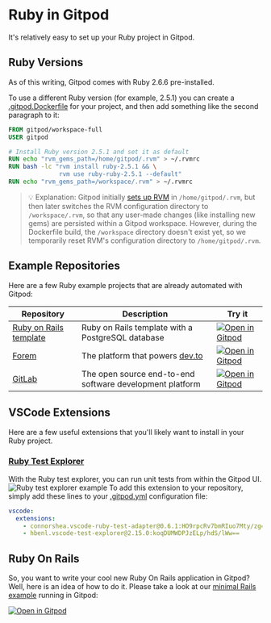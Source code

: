 # Ruby in Gitpod

It's relatively easy to set up your Ruby project in Gitpod.

## Ruby Versions

As of this writing, Gitpod comes with Ruby 2.6.6 pre-installed.

To use a different Ruby version (for example, 2.5.1) you can create a [.gitpod.Dockerfile](https://www.gitpod.io/docs/config-docker/) for your project, and then add something like the second paragraph to it:

```Dockerfile
FROM gitpod/workspace-full
USER gitpod

# Install Ruby version 2.5.1 and set it as default
RUN echo "rvm_gems_path=/home/gitpod/.rvm" > ~/.rvmrc
RUN bash -lc "rvm install ruby-2.5.1 && \
              rvm use ruby-ruby-2.5.1 --default"
RUN echo "rvm_gems_path=/workspace/.rvm" > ~/.rvmrc
```

> 💡 Explanation: Gitpod initially [sets up RVM](https://github.com/gitpod-io/workspace-images/blob/b4b8a2b796ce570efa3aef2fc9d12d5c9803d0d2/full/Dockerfile#L228-L243) in `/home/gitpod/.rvm`, but then later switches the RVM configuration directory to `/workspace/.rvm`, so that any user-made changes (like installing new gems) are persisted within a Gitpod workspace. However, during the Dockerfile build, the `/workspace` directory doesn't exist yet, so we temporarily reset RVM's configuration directory to `/home/gitpod/.rvm`.

## Example Repositories

Here are a few Ruby example projects that are already automated with Gitpod:

<div class="table-container">

| Repository                                                           | Description                                              | Try it                                                                                                                          |
| -------------------------------------------------------------------- | -------------------------------------------------------- | ------------------------------------------------------------------------------------------------------------------------------- |
| [Ruby on Rails template](https://github.com/gitpod-io/ruby-on-rails) | Ruby on Rails template with a PostgreSQL database        | [![Open in Gitpod](https://gitpod.io/button/open-in-gitpod.svg)](https://gitpod.io/#https://github.com/gitpod-io/ruby-on-rails) |
| [Forem](https://github.com/forem/forem)                              | The platform that powers [dev.to](https://dev.to)        | [![Open in Gitpod](https://gitpod.io/button/open-in-gitpod.svg)](https://gitpod.io/#https://github.com/forem/forem)             |
| [GitLab](https://gitlab.com/gitlab-org/gitlab)                       | The open source end-to-end software development platform | [![Open in Gitpod](https://gitpod.io/button/open-in-gitpod.svg)](https://gitpod.io/#https://gitlab.com/gitlab-org/gitlab)       |

 </div>

## VSCode Extensions

Here are a few useful extensions that you'll likely want to install in your Ruby project.

### [Ruby Test Explorer](https://marketplace.visualstudio.com/items?itemName=connorshea.vscode-ruby-test-adapter)

With the Ruby test explorer, you can run unit tests from within the Gitpod UI.
![Ruby test explorer example](.../../../static/images/docs/ruby_test_ui.png)
To add this extension to your repository, simply add these lines to your [.gitpod.yml](https://www.gitpod.io/docs/config-gitpod-file/) configuration file:

```YAML
vscode:
  extensions:
    - connorshea.vscode-ruby-test-adapter@0.6.1:HO9rpcRv7bmRIuo7Mty/zg==
    - hbenl.vscode-test-explorer@2.15.0:koqDUMWDPJzELp/hdS/lWw==
```

## Ruby On Rails

So, you want to write your cool new Ruby On Rails application in Gitpod? Well, here is an idea of how to do it. Please take a look at our [minimal Rails example](https://github.com/gitpod-io/Gitpod-Ruby-On-Rails) running in Gitpod:

[![Open in Gitpod](https://gitpod.io/button/open-in-gitpod.svg)](https://gitpod.io/#https://github.com/gitpod-io/Gitpod-Ruby-On-Rails)
